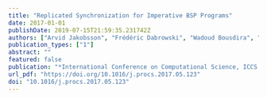 ```yaml
---
title: "Replicated Synchronization for Imperative BSP Programs"
date: 2017-01-01
publishDate: 2019-07-15T21:59:35.231742Z
authors: ["Arvid Jakobsson", "Frédéric Dabrowski", "Wadoud Bousdira", "Frédéric Loulergue", "Gaétan Hains"]
publication_types: ["1"]
abstract: ""
featured: false
publication: "*International Conference on Computational Science, ICCS 2017, 12-14 June 2017, Zurich, Switzerland*"
url_pdf: "https://doi.org/10.1016/j.procs.2017.05.123"
doi: "10.1016/j.procs.2017.05.123"
---
```


